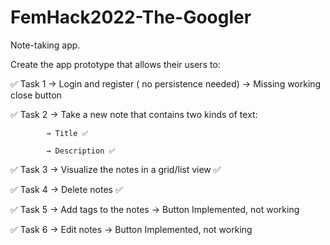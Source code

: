 # FemHack2022-The-Googler
Note-taking app.

Create the app prototype that allows their users to:

✅ Task 1 → Login and register ( no persistence needed) → Missing working close button

✅ Task 2 → Take a new note that contains two kinds of text:

            → Title ✅
            
            → Description ✅

✅ Task 3 → Visualize the notes in a grid/list view ✅

✅ Task 4 → Delete notes ✅

✅ Task 5 → Add tags to the notes → Button Implemented, not working

✅ Task 6 → Edit notes  → Button Implemented, not working
